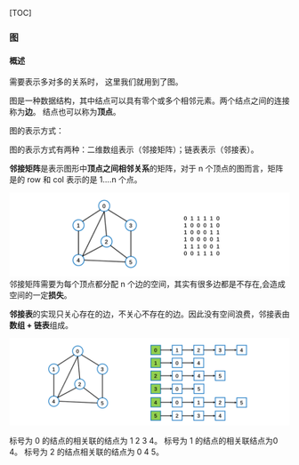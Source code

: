 [TOC]

### 图

#### 概述

需要表示多对多的关系时， 这里我们就用到了图。

图是一种数据结构，其中结点可以具有零个或多个相邻元素。两个结点之间的连接称为**边**。
结点也可以称为**顶点**。



图的表示方式：

图的表示方式有两种：二维数组表示（邻接矩阵）；链表表示（邻接表）。

**邻接矩阵**是表示图形中**顶点之间相邻关系**的矩阵，对于 n 个顶点的图而言，矩阵是的 row 和 col 表示的是 1....n 个点。

![1569759979392](assets/1569759979392.png)邻接矩阵需要为每个顶点都分配 n 个边的空间，其实有很多边都是不存在,会造成空间的一定**损失**。

**邻接表**的实现只关心存在的边，不关心不存在的边。因此没有空间浪费，邻接表由**数组 + 链表**组成。

![1569759958984](assets/1569759958984.png)

标号为 0 的结点的相关联的结点为 1 2 3 4。
标号为 1 的结点的相关联结点为0 4。
标号为 2 的结点相关联的结点为 0 4 5。



